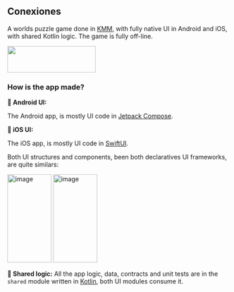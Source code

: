 ## Conexiones
A worlds puzzle game done in [KMM](https://kotlinlang.org/docs/multiplatform.html), with fully native UI in Android and iOS, with shared Kotlin logic.
The game is fully off-line.

[<image width="200" height="60" src="https://github.com/user-attachments/assets/1d768415-4f54-47b8-844f-51f2042c422c"></image>](https://play.google.com/store/apps/details?id=com.luisma.conexiones.android)

### How is the app made?

**🤖 Android UI:**

The Android app, is mostly UI code in [Jetpack Compose](https://developer.android.com/compose).

**🍎 iOS UI:**

The iOS app, is mostly UI code in [SwiftUI](https://developer.apple.com/xcode/swiftui/).

Both UI structures and components, been both declaratives UI frameworks, are quite similars:  
<p flat="left">
  <img width="100" height = "200" alt="image" src="https://github.com/user-attachments/assets/f335c95b-9723-45b1-a80a-3cfa98cf70c2" />
  <img width="100" height = "200" alt="image" src="https://github.com/user-attachments/assets/4baf2dd2-1822-4d63-9de0-96727aa71a29" />
</p>

**📐 Shared logic:**
All the app logic, data, contracts and unit tests are in the <code>shared</code> module written in [Kotlin](https://kotlinlang.org/), both UI modules consume it. 

